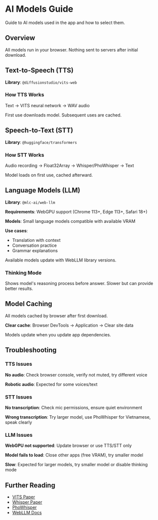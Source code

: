 # AI Models Guide

Guide to AI models used in the app and how to select them.

## Overview

All models run in your browser. Nothing sent to servers after initial download.

## Text-to-Speech (TTS)

**Library**: `@diffusionstudio/vits-web`

### How TTS Works

Text → VITS neural network → WAV audio

First use downloads model. Subsequent uses are cached.

## Speech-to-Text (STT)

**Library**: `@huggingface/transformers`

### How STT Works

Audio recording → Float32Array → Whisper/PhoWhisper → Text

Model loads on first use, cached afterward.

## Language Models (LLM)

**Library**: `@mlc-ai/web-llm`

**Requirements**: WebGPU support (Chrome 113+, Edge 113+, Safari 18+)

**Models**: Small language models compatible with available VRAM

**Use cases**:

- Translation with context
- Conversation practice
- Grammar explanations

Available models update with WebLLM library versions.

### Thinking Mode

Shows model's reasoning process before answer. Slower but can provide better results.

## Model Caching

All models cached by browser after first download.

**Clear cache**: Browser DevTools → Application → Clear site data

Models update when you update app dependencies.

## Troubleshooting

### TTS Issues

**No audio**: Check browser console, verify not muted, try different voice

**Robotic audio**: Expected for some voices/text

### STT Issues

**No transcription**: Check mic permissions, ensure quiet environment

**Wrong transcription**: Try larger model, use PhoWhisper for Vietnamese, speak clearly

### LLM Issues

**WebGPU not supported**: Update browser or use TTS/STT only

**Model fails to load**: Close other apps (free VRAM), try smaller model

**Slow**: Expected for larger models, try smaller model or disable thinking mode

## Further Reading

- [VITS Paper](https://arxiv.org/abs/2106.06103)
- [Whisper Paper](https://arxiv.org/abs/2212.04356)
- [PhoWhisper](https://github.com/VinAIResearch/PhoWhisper)
- [WebLLM Docs](https://webllm.mlc.ai/)
